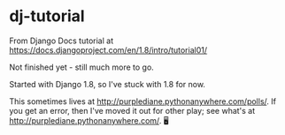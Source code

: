 # dj-tutorial

From Django Docs tutorial at https://docs.djangoproject.com/en/1.8/intro/tutorial01/

Not finished yet - still much more to go.

Started with Django 1.8, so I've stuck with 1.8 for now.

This sometimes lives at http://purplediane.pythonanywhere.com/polls/. If you get an error, then I've moved it out for other play; see what's at http://purplediane.pythonanywhere.com/. 🖥
